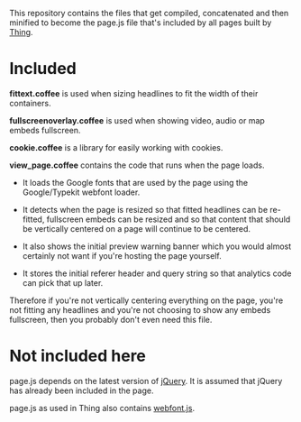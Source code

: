 This repository contains the files that get compiled, concatenated and then
minified to become the page.js file that's included by all pages built by
[Thing](https://thing.io/).

Included
========

**fittext.coffee** is used when sizing headlines to fit the width of their
containers.

**fullscreenoverlay.coffee** is used when showing video, audio or map embeds
fullscreen.

**cookie.coffee** is a library for easily working with cookies.

**view_page.coffee** contains the code that runs when the page loads.

* It loads the Google fonts that are used by the page using the Google/Typekit
  webfont loader.

* It detects when the page is resized so that fitted headlines can be
  re-fitted, fullscreen embeds can be resized and so that content that should
  be vertically centered on a page will continue to be centered.

* It also shows the initial preview warning banner which you would almost
  certainly not want if you're hosting the page yourself.

* It stores the initial referer header and query string so that analytics code
  can pick that up later.

Therefore if you're not vertically centering everything on the page, you're not
fitting any headlines and you're not choosing to show any embeds fullscreen,
then you probably don't even need this file.

Not included here
=================

page.js depends on the latest version of [jQuery](http://jquery.com/). It is
assumed that jQuery has already been included in the page.


page.js as used in Thing also contains
[webfont.js](https://github.com/typekit/webfontloader).
